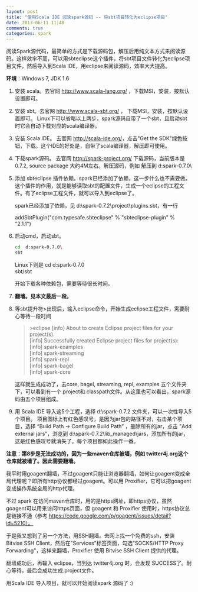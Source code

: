 ```yaml
---
layout: post
title: "使用Scala IDE 阅读spark源码 -- 将sbt项目转化为eclipse项目"
date: 2013-06-11 11:48
comments: true
categories: spark
---
```

阅读Spark源代码，最简单的方式是下载源码包，解压后用纯文本方式来阅读源码。这样效率不高，可以用sbteclipse这个插件，将sbt项目文件转化为eclipse项目文件，然后导入到Scala IDE，用eclipse来阅读源码，效率大大提高。

**环境**：Windows 7, JDK 1.6

1. 安装 scala。去官网 <http://www.scala-lang.org/> ，下载MSI，安装，按默认设置即可。
2. 安装 sbt。去官网 <http://www.scala-sbt.org/> ， 下载MSI，安装，按默认设置即可。
Linux下可以省略以上两步，spark源码自带了一个sbt，且启动sbt时它会自动下载对应的scala编译器。

3. 安装 Scala IDE。 去官网 <http://scala-ide.org/>，点击"Get the SDK"绿色按钮，下载。这个IDE的好处是，自带了scala编译器，解压即可使用。

4. 下载spark源码。 去官网 <http://spark-project.org/> 下载源码，当前版本是 0.7.2, source package 大约4M左右。解压源码，例如 解压到 d:spark-0.7.0\

5. 添加 sbteclipse 插件依赖。spark已经添加了依赖，这一步什么也不需要做。
这个插件的作用，就是能够读取sbt的配置文件，生成一个eclipse的工程文件。有了eclipse工程文件，就可以导入到eclipse了。

    spark已经添加了依赖，见 d:\spark-0.7.2\project\plugins.sbt，有一行

    addSbtPlugin("com.typesafe.sbteclipse" % "sbteclipse-plugin" % "2.1.1")


6. 启动cmd，启动sbt。

    ``` bash
    cd  d:spark-0.7.0\
    sbt
    ```
     Linux下则是
    cd  d:spark-0.7.0\
    sbt/sbt

    开始下载各种依赖包，需要等待很长时间。

7. **翻墙。见本文最后一段。**

8. 等sbt提升符>出现后，输入eclipse命令，开始生成eclipse工程文件，需要耐心等待一段时间


    > \>eclipse
    [info] About to create Eclipse project files for your project(s).  
    [info] Successfully created Eclipse project files for project(s):  
    [info] spark-examples    
    [info] spark-streaming   
    [info] spark-repl  
    [info] spark-bagel  
    [info] spark-core  


    这样就生成成功了，去core, bagel, streaming, repl, examples 五个文件夹下，可以看到有一个.project和.classpath文件。从这里也可以看出，spark源码由五个项目组成。

9. 用 Scala IDE 导入这5个工程，选择 d:\spark-0.7.2 文件夹，可以一次性导入5个项目。
项目图标上有红色感叹号，是因为jar包的路径不对，右击某个项目，选择 “Build Path -> Configure Build Path” ，删除所有的jar，点击 "Add external jars"，浏览到 d:\spark-0.7.2\lib_managed\jars，添加所有的jar，这是红色感叹号就消失了。每个项目都如此操作一番。


**注意：第8步是无法成功的，因为一些maven仓库被墙，例如 twitter4j.org这个仓库就被墙了。因此需要翻墙。**

我平时用goagent翻墙，不过goagent只能让浏览器翻墙，如何让goagent变成全局代理呢？即所有http协议都经过goagent。可以用 Proxifier，它可以把goagent变成操作系统全局的http代理。

不过 spark 在访问maven仓库时，用的是https网址，即https协议，虽然goagent可以用来访问https页面，但 goagent 和 Proxifier 使用时，https协议总是链接不通（参考 https://code.google.com/p/goagent/issues/detail?id=5210）。

于是我又想到了另一个方法，用SSH翻墙。去网上找一个免费的ssh，安装 Bitvise SSH Client，然后在"Services"标签页面，勾选"SOCKS/HTTP Proxy Forwarding"，这样来翻墙，Proxifier  使用  Bitvise SSH Client 提供的代理。

翻墙成功后，再输入 eclipse，当到达 twitter4j.org 时，会发现 SUCCESS了。耐心等待，最后会成功生成.project文件。

用Scala IDE 导入项目，就可以开始阅读spark 源码了 :)

